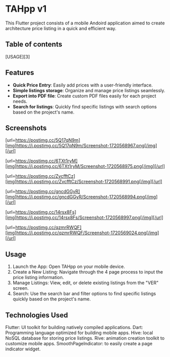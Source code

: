 # TAHpp v1

This Flutter project consists of a mobile Andoird application aimed to create architecture price listing in a quick and efficient way.

## Table of contents
[USAGE][3]

## Features 

- **Quick Price Entry**: Easily add prices with a user-friendly interface.
- **Simple listings storage**: Organize and manage price listings seamlessly.
- **Export into PDF file**: Create custom PDF files easily for each project needs.
- **Search for listings**: Quickly find specific listings with search options based on the project's name.

## Screenshots

[url=https://postimg.cc/5Q17qN9m][img]https://i.postimg.cc/5Q17qN9m/Screenshot-1720568967.png[/img][/url]

[url=https://postimg.cc/6TXt1ryM][img]https://i.postimg.cc/6TXt1ryM/Screenshot-1720568975.png[/img][/url]

[url=https://postimg.cc/ZvcfftCz][img]https://i.postimg.cc/ZvcfftCz/Screenshot-1720568991.png[/img][/url]

[url=https://postimg.cc/gncdGGyR][img]https://i.postimg.cc/gncdGGyR/Screenshot-1720568994.png[/img][/url]

[url=https://postimg.cc/14rsx8Fs][img]https://i.postimg.cc/14rsx8Fs/Screenshot-1720568997.png[/img][/url]

[url=https://postimg.cc/qzmrRWQF][img]https://i.postimg.cc/qzmrRWQF/Screenshot-1720569024.png[/img][/url]

## Usage
1. Launch the App: Open TAHpp on your mobile device. 
2. Create a New Listing: Navigate through the 4 page process to input the price listing information.
3. Manage Listings: View, edit, or delete existing listings from the "VER" screen.
4. Search: Use the search bar and filter options to find specific listings quickly based on the project's name.
   
## Technologies Used
Flutter: UI toolkit for building natively compiled applications.
Dart: Programming language optimized for building mobile apps.
Hive: local NoSQL database for storing price listings.
Rive: animation creation toolkit to customize mobile apps.
SmoothPageIndicator: to easily create a page indicator widget.


